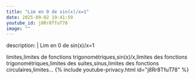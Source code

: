 ```yaml
---
title: "Lim en 0 de sin(x)/x=1"
date: 2025-09-02 19:41:59 
youtube_id: j8Rr8TfuT78
image: ""
---
```

description: |
  Lim en 0 de sin(x)/x=1
  
  
  
  
  
  limites,limites de fonctions trigonométriques,sin(x)/x,limites des fonctions trigonométriques,limites des suites,sinus,limites des fonctions circulaires,limites...
{% include youtube-privacy.html id="j8Rr8TfuT78" %}

